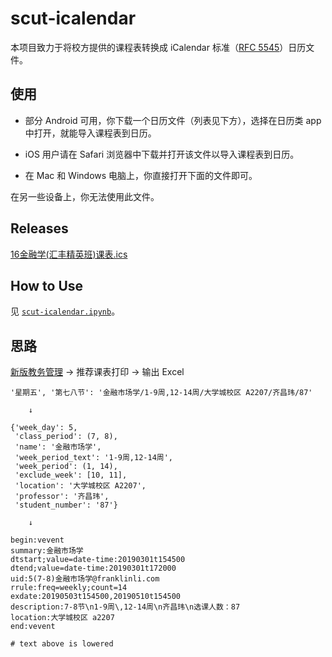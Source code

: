 # scut-icalendar

本项目致力于将校方提供的课程表转换成 iCalendar 标准（[RFC 5545](https://tools.ietf.org/html/rfc5545)）日历文件。

## 使用

* 部分 Android 可用，你下载一个日历文件（列表见下方），选择在日历类 app 中打开，就能导入课程表到日历。

* iOS 用户请在 Safari 浏览器中下载并打开该文件以导入课程表到日历。

* 在 Mac 和 Windows 电脑上，你直接打开下面的文件即可。

在另一些设备上，你无法使用此文件。

## Releases

[16金融学(汇丰精英班)课表.ics](https://github.com/CourierKyn/scut-icalendar/releases/download/v5.0/16jinrongxue.huifengjingyingban.kebiao.ics)

## How to Use

见 [`scut-icalendar.ipynb`](https://github.com/CourierKyn/scut-icalendar/blob/master/scut-icalendar.ipynb)。

## 思路

[新版教务管理](http://xsjw2018.scuteo.com/) → 推荐课表打印 → 输出 Excel

```
'星期五', '第七八节': '金融市场学/1-9周,12-14周/大学城校区 A2207/齐昌玮/87'

    ↓

{'week_day': 5,
 'class_period': (7, 8),
 'name': '金融市场学',
 'week_period_text': '1-9周,12-14周',
 'week_period': (1, 14),
 'exclude_week': [10, 11],
 'location': '大学城校区 A2207',
 'professor': '齐昌玮',
 'student_number': '87'}

    ↓

begin:vevent
summary:金融市场学
dtstart;value=date-time:20190301t154500
dtend;value=date-time:20190301t172000
uid:5(7-8)金融市场学@franklinli.com
rrule:freq=weekly;count=14
exdate:20190503t154500,20190510t154500
description:7-8节\n1-9周\,12-14周\n齐昌玮\n选课人数：87
location:大学城校区 a2207
end:vevent

# text above is lowered
```
